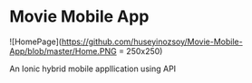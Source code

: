 # Movie Mobile App
![HomePage](https://github.com/huseyinozsoy/Movie-Mobile-App/blob/master/Home.PNG = 250x250)

An Ionic hybrid mobile appllication using API
